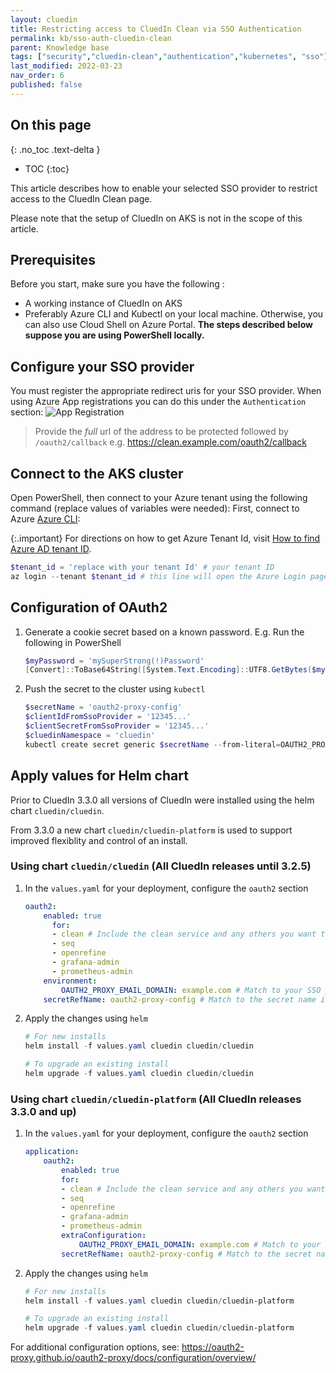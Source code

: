 ```yaml
---
layout: cluedin
title: Restricting access to CluedIn Clean via SSO Authentication
permalink: kb/sso-auth-cluedin-clean
parent: Knowledge base
tags: ["security","cluedin-clean","authentication","kubernetes", "sso"]
last_modified: 2022-03-23
nav_order: 6
published: false
---
```

## On this page
{: .no_toc .text-delta }
- TOC
{:toc}

This article describes how to enable your selected SSO provider to restrict access to the CluedIn Clean page.

Please note that the setup of CluedIn on AKS is not in the scope of this article.

## Prerequisites

Before you start, make sure you have the following :

- A working instance of CluedIn on AKS
- Preferably Azure CLI and Kubectl on your local machine. Otherwise, you can also use Cloud Shell on Azure Portal. **The steps described below suppose you are using PowerShell locally.**

## Configure your SSO provider
You must register the appropriate redirect uris for your SSO provider.
When using Azure App registrations you can do this under the `Authentication` section:
![App Registration](../assets/images/kb/0006/app_registration.png)

> Provide the _full_ url of the address to be protected followed by `/oauth2/callback` e.g. https://clean.example.com/oauth2/callback

## Connect to the AKS cluster

Open PowerShell, then connect to your Azure tenant using the following command (replace values of variables were needed):
First, connect to Azure [Azure CLI](https://docs.microsoft.com/en-us/cli/azure/install-azure-cli):

{:.important}
For directions on how to get Azure Tenant Id, visit [How to find Azure AD tenant ID](https://docs.microsoft.com/en-us/azure/active-directory/fundamentals/active-directory-how-to-find-tenant).

```powershell
$tenant_id = 'replace with your tenant Id' # your tenant ID
az login --tenant $tenant_id # this line will open the Azure Login page in your browser
```

## Configuration of OAuth2

1. Generate a cookie secret based on a known password. E.g. Run the following in PowerShell
    ```PowerShell
    $myPassword = 'mySuperStrong(!)Password'
    [Convert]::ToBase64String([System.Text.Encoding]::UTF8.GetBytes($myPassword)).Replace("+","-").Replace("/","_")
    ```
1. Push the secret to the cluster using `kubectl`
    ```PowerShell
    $secretName = 'oauth2-proxy-config'
    $clientIdFromSsoProvider = '12345...'
    $clientSecretFromSsoProvider = '12345...'
    $cluedinNamespace = 'cluedin'
    kubectl create secret generic $secretName --from-literal=OAUTH2_PROXY_CLIENT_ID=$clientIdFromSsoProvider --from-literal=OAUTH2_PROXY_CLIENT_SECRET=$clientSecretFromSsoProvider --from-literal=OAUTH2_PROXY_COOKIE_SECRET=$myPassword -n $cluedinNamespace
    ```

## Apply values for Helm chart

Prior to CluedIn 3.3.0 all versions of CluedIn were installed using the helm chart `cluedin/cluedin`.

From 3.3.0 a new chart `cluedin/cluedin-platform` is used to support improved flexiblity and control of an install.

### Using chart `cluedin/cluedin` (All CluedIn releases until 3.2.5)
1. In the `values.yaml` for your deployment, configure the `oauth2` section
    ```yaml
    oauth2:
        enabled: true
          for:
          - clean # Include the clean service and any others you want to configure
          - seq
          - openrefine
          - grafana-admin
          - prometheus-admin
        environment:
            OAUTH2_PROXY_EMAIL_DOMAIN: example.com # Match to your SSO provider domain
        secretRefName: oauth2-proxy-config # Match to the secret name in step 2
    ```
1. Apply the changes using `helm`
    ```PowerShell
    # For new installs
    helm install -f values.yaml cluedin cluedin/cluedin

    # To upgrade an existing install
    helm upgrade -f values.yaml cluedin cluedin/cluedin
    ```

### Using chart `cluedin/cluedin-platform` (All CluedIn releases 3.3.0 and up)
1. In the `values.yaml` for your deployment, configure the `oauth2` section
    ```yaml
    application:
        oauth2:
            enabled: true
            for:
            - clean # Include the clean service and any others you want to configure
            - seq
            - openrefine
            - grafana-admin
            - prometheus-admin
            extraConfiguration:
                OAUTH2_PROXY_EMAIL_DOMAIN: example.com # Match to your SSO provider domain
            secretRefName: oauth2-proxy-config # Match to the secret name in step 2
    ```
1. Apply the changes using `helm`
    ```PowerShell
    # For new installs
    helm install -f values.yaml cluedin cluedin/cluedin-platform

    # To upgrade an existing install
    helm upgrade -f values.yaml cluedin cluedin/cluedin-platform
    ```

For additional configuration options, see: https://oauth2-proxy.github.io/oauth2-proxy/docs/configuration/overview/
